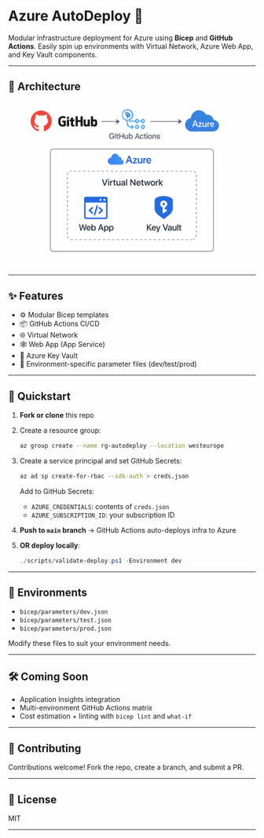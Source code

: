 # Azure AutoDeploy 🚀

Modular infrastructure deployment for Azure using **Bicep** and **GitHub Actions**. Easily spin up environments with Virtual Network, Azure Web App, and Key Vault components.

---

## 📐 Architecture

![Architecture Diagram](./diagrams/auto-deploy-architecture.png)

---

## ✨ Features

- ⚙️ Modular Bicep templates
- 📦 GitHub Actions CI/CD
- 🌐 Virtual Network
- 🕸️ Web App (App Service)
- 🔐 Azure Key Vault
- 📁 Environment-specific parameter files (dev/test/prod)

---

## 🚀 Quickstart

1. **Fork or clone** this repo
2. Create a resource group:
   ```bash
   az group create --name rg-autodeploy --location westeurope
   ```
3. Create a service principal and set GitHub Secrets:
   ```bash
   az ad sp create-for-rbac --sdk-auth > creds.json
   ```
   Add to GitHub Secrets:
   - `AZURE_CREDENTIALS`: contents of `creds.json`
   - `AZURE_SUBSCRIPTION_ID`: your subscription ID

4. **Push to `main` branch** → GitHub Actions auto-deploys infra to Azure

5. **OR deploy locally**:
   ```powershell
   ./scripts/validate-deploy.ps1 -Environment dev
   ```

---

## 🧪 Environments
- `bicep/parameters/dev.json`
- `bicep/parameters/test.json`
- `bicep/parameters/prod.json`

Modify these files to suit your environment needs.

---

## 🛠️ Coming Soon
- Application Insights integration
- Multi-environment GitHub Actions matrix
- Cost estimation + linting with `bicep lint` and `what-if`

---

## 🤝 Contributing
Contributions welcome! Fork the repo, create a branch, and submit a PR.

---

## 📄 License
MIT

---
